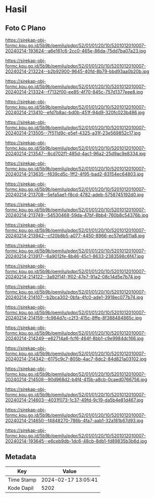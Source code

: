 # Hasil

## Foto C Plano

https://sirekap-obj-formc.kpu.go.id/5b9b/pemilu/pdpr/52/01/01/20/10/5201012010007-20240214-193624--a6e161c6-2cc0-465e-86da-75dd7ba07a23.jpg

https://sirekap-obj-formc.kpu.go.id/5b9b/pemilu/pdpr/52/01/01/20/10/5201012010007-20240214-213224--b2b92900-9645-40fd-8b79-bbd93aa0b20b.jpg

https://sirekap-obj-formc.kpu.go.id/5b9b/pemilu/pdpr/52/01/01/20/10/5201012010007-20240214-213324--f7132f00-ee85-4f70-845c-757d1377eee8.jpg

https://sirekap-obj-formc.kpu.go.id/5b9b/pemilu/pdpr/52/01/01/20/10/5201012010007-20240214-213410--efd7b8ac-bd0b-451f-94d9-320fc023b486.jpg

https://sirekap-obj-formc.kpu.go.id/5b9b/pemilu/pdpr/52/01/01/20/10/5201012010007-20240214-213505--7f511d9c-e5ef-4325-a31f-23e569852c17.jpg

https://sirekap-obj-formc.kpu.go.id/5b9b/pemilu/pdpr/52/01/01/20/10/5201012010007-20240214-213547--8cd702f1-485d-4ac1-96a2-25d9ac9e8334.jpg

https://sirekap-obj-formc.kpu.go.id/5b9b/pemilu/pdpr/52/01/01/20/10/5201012010007-20240214-213635--f639cd5c-1ff2-4f95-bad2-83154ec64803.jpg

https://sirekap-obj-formc.kpu.go.id/5b9b/pemilu/pdpr/52/01/01/20/10/5201012010007-20240214-213708--5efa5ae1-f8cd-4782-adeb-5758745192d0.jpg

https://sirekap-obj-formc.kpu.go.id/5b9b/pemilu/pdpr/52/01/01/20/10/5201012010007-20240214-213749--54530468-59da-47bf-8bb4-760b8c54376b.jpg

https://sirekap-obj-formc.kpu.go.id/5b9b/pemilu/pdpr/52/01/01/20/10/5201012010007-20240214-213942--cf20b8b5-a077-4450-8966-ec57efa611a8.jpg

https://sirekap-obj-formc.kpu.go.id/5b9b/pemilu/pdpr/52/01/01/20/10/5201012010007-20240214-213917--6a9012fe-8b46-45c1-8633-2383598c6f47.jpg

https://sirekap-obj-formc.kpu.go.id/5b9b/pemilu/pdpr/52/01/01/20/10/5201012010007-20240214-214122--3a92f14f-1f02-47e7-91a2-08c14d5e7b74.jpg

https://sirekap-obj-formc.kpu.go.id/5b9b/pemilu/pdpr/52/01/01/20/10/5201012010007-20240214-214107--b2bca302-0bfa-4fc0-ade1-3918ec077b74.jpg

https://sirekap-obj-formc.kpu.go.id/5b9b/pemilu/pdpr/52/01/01/20/10/5201012010007-20240214-214159--fc984d7c-c2f3-415c-8ffe-8f388484865c.jpg

https://sirekap-obj-formc.kpu.go.id/5b9b/pemilu/pdpr/52/01/01/20/10/5201012010007-20240214-214249--e62714a6-fcf6-464f-8bb1-c9e9984dc166.jpg

https://sirekap-obj-formc.kpu.go.id/5b9b/pemilu/pdpr/52/01/01/20/10/5201012010007-20240214-214342--6175c9c7-805b-4ac7-8dc2-84d821a03102.jpg

https://sirekap-obj-formc.kpu.go.id/5b9b/pemilu/pdpr/52/01/01/20/10/5201012010007-20240214-214508--90d968d2-b4f4-415b-a8cb-0caed0766756.jpg

https://sirekap-obj-formc.kpu.go.id/5b9b/pemilu/pdpr/52/01/01/20/10/5201012010007-20240214-214603--4031f073-1c37-49fd-9c19-da5b4e81d467.jpg

https://sirekap-obj-formc.kpu.go.id/5b9b/pemilu/pdpr/52/01/01/20/10/5201012010007-20240214-214650--f4848270-786b-4fa7-aab1-32a181b67d93.jpg

https://sirekap-obj-formc.kpu.go.id/5b9b/pemilu/pdpr/52/01/01/20/10/5201012010007-20240214-193645--e6ceb9db-1dc6-48cb-8db1-fd89835b3b6d.jpg


## Metadata

| Key        | Value               |
| ---------- | ------------------- |
| Time Stamp | 2024-02-17 13:05:41 |
| Kode Dapil | 5202                |



